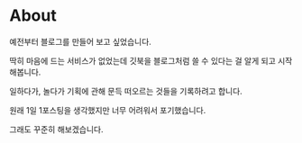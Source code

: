 # About

 예전부터 블로그를 만들어 보고 싶었습니다.  
  
 딱히 마음에 드는 서비스가 없었는데 깃북을 블로그처럼 쓸 수 있다는 걸 알게 되고 시작해봅니다.  
  
 일하다가, 놀다가 기획에 관해 문득 떠오르는 것들을 기록하려고 합니다.  
  
 원래 1일 1포스팅을 생각했지만 너무 어려워서 포기했습니다.  
  
 그래도 꾸준히 해보겠습니다.

